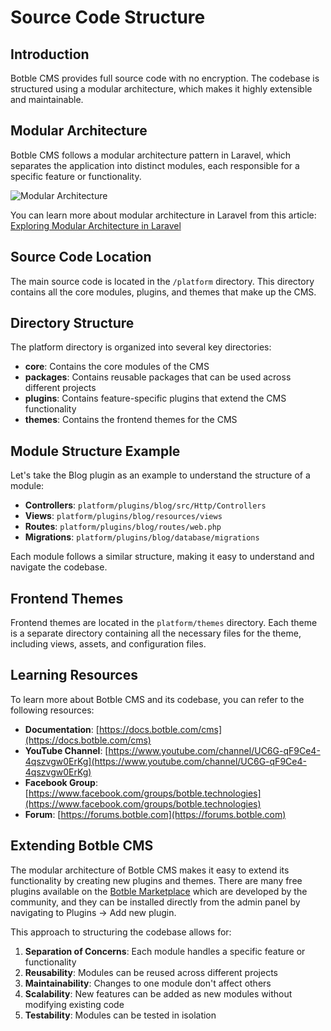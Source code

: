 # Source Code Structure

## Introduction

Botble CMS provides full source code with no encryption. The codebase is structured using a modular architecture, which makes it highly extensible and maintainable.

## Modular Architecture

Botble CMS follows a modular architecture pattern in Laravel, which separates the application into distinct modules, each responsible for a specific feature or functionality.

![Modular Architecture](https://miro.medium.com/v2/resize:fit:1400/format:webp/1*9S3JhMtLGnYecxP2rV-a7Q.png)

You can learn more about modular architecture in Laravel from this article: [Exploring Modular Architecture in Laravel](https://moezmissaoui.medium.com/exploring-modular-architecture-in-laravel-c44a1e88eebf)

## Source Code Location

The main source code is located in the `/platform` directory. This directory contains all the core modules, plugins, and themes that make up the CMS.

## Directory Structure

The platform directory is organized into several key directories:

- **core**: Contains the core modules of the CMS
- **packages**: Contains reusable packages that can be used across different projects
- **plugins**: Contains feature-specific plugins that extend the CMS functionality
- **themes**: Contains the frontend themes for the CMS

## Module Structure Example

Let's take the Blog plugin as an example to understand the structure of a module:

- **Controllers**: `platform/plugins/blog/src/Http/Controllers`
- **Views**: `platform/plugins/blog/resources/views`
- **Routes**: `platform/plugins/blog/routes/web.php`
- **Migrations**: `platform/plugins/blog/database/migrations`

Each module follows a similar structure, making it easy to understand and navigate the codebase.

## Frontend Themes

Frontend themes are located in the `platform/themes` directory. Each theme is a separate directory containing all the necessary files for the theme, including views, assets, and configuration files.

## Learning Resources

To learn more about Botble CMS and its codebase, you can refer to the following resources:

- **Documentation**: [https://docs.botble.com/cms](https://docs.botble.com/cms)
- **YouTube Channel**: [https://www.youtube.com/channel/UC6G-qF9Ce4-4qszvgw0ErKg](https://www.youtube.com/channel/UC6G-qF9Ce4-4qszvgw0ErKg)
- **Facebook Group**: [https://www.facebook.com/groups/botble.technologies](https://www.facebook.com/groups/botble.technologies)
- **Forum**: [https://forums.botble.com](https://forums.botble.com)

## Extending Botble CMS

The modular architecture of Botble CMS makes it easy to extend its functionality by creating new plugins and themes. There are many free plugins available on the [Botble Marketplace](https://marketplace.botble.com/products) which are developed by the community, and they can be installed directly from the admin panel by navigating to Plugins → Add new plugin.

This approach to structuring the codebase allows for:

1. **Separation of Concerns**: Each module handles a specific feature or functionality
2. **Reusability**: Modules can be reused across different projects
3. **Maintainability**: Changes to one module don't affect others
4. **Scalability**: New features can be added as new modules without modifying existing code
5. **Testability**: Modules can be tested in isolation
